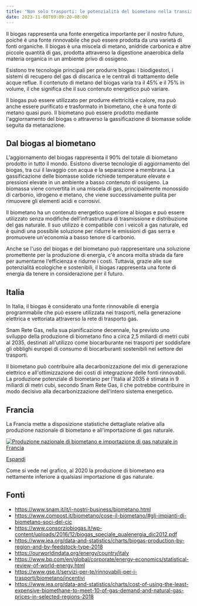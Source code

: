 ```yaml
---
title: "Non solo trasporti: le potenzialità del biometano nella transizione energetica"
date: 2023-11-08T09:09:20-08:00
---
```

Il biogas rappresenta una fonte energetica importante per il nostro futuro, poiché è una fonte rinnovabile che può essere prodotta da una varietà di fonti organiche. Il biogas è una miscela di metano, anidride carbonica e altre piccole quantità di gas, prodotta attraverso la digestione anaerobica della materia organica in un ambiente privo di ossigeno.

Esistono tre tecnologie principali per produrre biogas: i biodigestori, i sistemi di recupero del gas di discarica e le centrali di trattamento delle acque reflue. Il contenuto di metano del biogas varia tra il 45% e il 75% in volume, il che significa che il suo contenuto energetico può variare.

Il biogas può essere utilizzato per produrre elettricità e calore, ma può anche essere purificato e trasformato in biometano, che è una fonte di metano quasi puro. Il biometano può essere prodotto mediante l'aggiornamento del biogas o attraverso la gassificazione di biomasse solide seguita da metanazione.

## Dal biogas al biometano

L'aggiornamento del biogas rappresenta il 90% del totale di biometano prodotto in tutto il mondo. Esistono diverse tecnologie di aggiornamento del biogas, tra cui il lavaggio con acqua e la separazione a membrana. La gassificazione delle biomasse solide richiede temperature elevate e pressioni elevate in un ambiente a basso contenuto di ossigeno. La biomassa viene convertita in una miscela di gas, principalmente monossido di carbonio, idrogeno e metano, che viene successivamente pulita per rimuovere gli elementi acidi e corrosivi.

Il biometano ha un contenuto energetico superiore al biogas e può essere utilizzato senza modifiche dell'infrastruttura di trasmissione e distribuzione del gas naturale. Il suo utilizzo è compatibile con i veicoli a gas naturale, ed è quindi una possibile soluzione per ridurre le emissioni di gas serra e promuovere un'economia a basso tenore di carbonio.

Anche se l'uso del biogas e del biometano può rappresentare una soluzione promettente per la produzione di energia, c'è ancora molta strada da fare per aumentarne l'efficienza e ridurne i costi. Tuttavia, grazie alle sue potenzialità ecologiche e sostenibili, il biogas rappresenta una fonte di energia da tenere in considerazione per il futuro. 

## Italia

In Italia, il biogas è considerato una fonte rinnovabile di energia programmabile che può essere utilizzata nei trasporti, nella generazione elettrica e vettoriata attraverso la rete di trasporto gas. 

Snam Rete Gas, nella sua pianificazione decennale, ha previsto uno sviluppo della produzione di biometano fino a circa 2,5 miliardi di metri cubi al 2035, destinati all'utilizzo come biocarburante nei trasporti per soddisfare gli obblighi europei di consumo di biocarburanti sostenibili nel settore dei trasporti. 

Il biometano può contribuire alla decarbonizzazione del mix di generazione elettrico e all'ottimizzazione dei costi di integrazione delle fonti rinnovabili. La produzione potenziale di biometano per l'Italia al 2035 è stimata in 9 miliardi di metri cubi, secondo Snam Rete Gas, il che potrebbe contribuire in modo decisivo alla decarbonizzazione dell'intero sistema energetico.

## Francia

La Francia mette a disposizione statistiche dettagliate relative alla produzione nazionale di biometano e all'importazione di gas naturale.

[<img src="/Biometano%20in%20Francia.png" alt="Produzione nazionale di biometano e importazione di gas naturale in Francia"/>](https://public.flourish.studio/visualisation/8821338/)

[Espandi](https://public.flourish.studio/visualisation/8821338/)

Come si vede nel grafico, al 2020 la produzione di biometano era nettamente inferiore a qualsiasi importazione di gas naturale.

## Fonti
- https://www.snam.it/it/i-nostri-business/biometano.html
- https://www.compost.it/biometano/cose-il-biometano/#gli-impianti-di-biometano-soci-del-cic
- https://www.consorziobiogas.it/wp-content/uploads/2016/12/biogas_speciale_qualenergia_dic2012.pdf
- https://www.iea.org/data-and-statistics/charts/biogas-production-by-region-and-by-feedstock-type-2018
- https://ourworldindata.org/energy/country/italy
- https://www.bp.com/en/global/corporate/energy-economics/statistical-review-of-world-energy.html
- https://www.gse.it/servizi-per-te/rinnovabili-per-i-trasporti/biometano/incentivi
- https://www.iea.org/data-and-statistics/charts/cost-of-using-the-least-expensive-biomethane-to-meet-10-of-gas-demand-and-natural-gas-prices-in-selected-regions-2018

